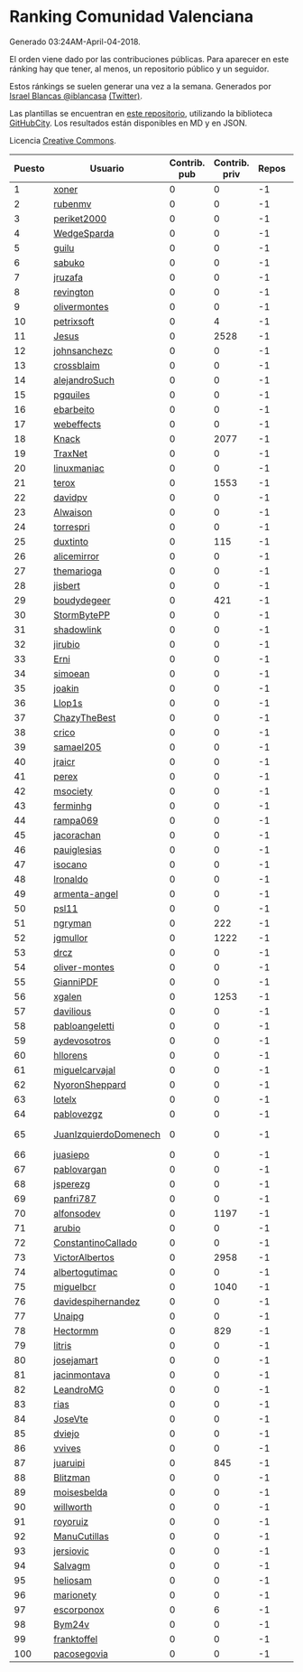 # Ranking Comunidad Valenciana

Generado 03:24AM-April-04-2018.

El orden viene dado por las contribuciones públicas. Para aparecer en este ránking hay que tener, al menos, un repositorio público y un seguidor.

Estos ránkings se suelen generar una vez a la semana. Generados por [Israel Blancas @iblancasa](https://github.com/iblancasa/) [(Twitter)](https://twitter.com/iblancasa).

Las plantillas se encuentran en [este repositorio](https://github.com/iblancasa/GH-Spanish-Ranking), utilizando la biblioteca [GitHubCity](https://github.com/iblancasa/GitHubCity). Los resultados están disponibles en MD y en JSON.

Licencia [Creative Commons](https://creativecommons.org/licenses/by/4.0/).

| Puesto   |  Usuario  | Contrib. pub | Contrib. priv |Repos| Followers | Desde |  Avatar  |
|----------|-----------|--------------|---------------|-----|-----------|-------|----------|
|1|[xoner](https://github.com/xoner)|0|0|-1|-1||![xoner]()|
|2|[rubenmv](https://github.com/rubenmv)|0|0|-1|-1||![rubenmv]()|
|3|[periket2000](https://github.com/periket2000)|0|0|-1|-1||![periket2000]()|
|4|[WedgeSparda](https://github.com/WedgeSparda)|0|0|-1|-1||![WedgeSparda]()|
|5|[guilu](https://github.com/guilu)|0|0|-1|-1||![guilu]()|
|6|[sabuko](https://github.com/sabuko)|0|0|-1|-1||![sabuko]()|
|7|[jruzafa](https://github.com/jruzafa)|0|0|-1|-1||![jruzafa]()|
|8|[revington](https://github.com/revington)|0|0|-1|-1||![revington]()|
|9|[olivermontes](https://github.com/olivermontes)|0|0|-1|-1||![olivermontes]()|
|10|[petrixsoft](https://github.com/petrixsoft)|0|4|-1|-1||![petrixsoft]()|
|11|[Jesus](https://github.com/Jesus)|0|2528|-1|-1||![Jesus]()|
|12|[johnsanchezc](https://github.com/johnsanchezc)|0|0|-1|-1||![johnsanchezc]()|
|13|[crossblaim](https://github.com/crossblaim)|0|0|-1|-1||![crossblaim]()|
|14|[alejandroSuch](https://github.com/alejandroSuch)|0|0|-1|-1||![alejandroSuch]()|
|15|[pgquiles](https://github.com/pgquiles)|0|0|-1|-1||![pgquiles]()|
|16|[ebarbeito](https://github.com/ebarbeito)|0|0|-1|-1||![ebarbeito]()|
|17|[webeffects](https://github.com/webeffects)|0|0|-1|-1||![webeffects]()|
|18|[Knack](https://github.com/Knack)|0|2077|-1|-1||![Knack]()|
|19|[TraxNet](https://github.com/TraxNet)|0|0|-1|-1||![TraxNet]()|
|20|[linuxmaniac](https://github.com/linuxmaniac)|0|0|-1|-1||![linuxmaniac]()|
|21|[terox](https://github.com/terox)|0|1553|-1|-1||![terox]()|
|22|[davidpv](https://github.com/davidpv)|0|0|-1|-1||![davidpv]()|
|23|[Alwaison](https://github.com/Alwaison)|0|0|-1|-1||![Alwaison]()|
|24|[torrespri](https://github.com/torrespri)|0|0|-1|-1||![torrespri]()|
|25|[duxtinto](https://github.com/duxtinto)|0|115|-1|-1||![duxtinto]()|
|26|[alicemirror](https://github.com/alicemirror)|0|0|-1|-1||![alicemirror]()|
|27|[themarioga](https://github.com/themarioga)|0|0|-1|-1||![themarioga]()|
|28|[jisbert](https://github.com/jisbert)|0|0|-1|-1||![jisbert]()|
|29|[boudydegeer](https://github.com/boudydegeer)|0|421|-1|-1||![boudydegeer]()|
|30|[StormBytePP](https://github.com/StormBytePP)|0|0|-1|-1||![StormBytePP]()|
|31|[shadowlink](https://github.com/shadowlink)|0|0|-1|-1||![shadowlink]()|
|32|[jirubio](https://github.com/jirubio)|0|0|-1|-1||![jirubio]()|
|33|[Erni](https://github.com/Erni)|0|0|-1|-1||![Erni]()|
|34|[simoean](https://github.com/simoean)|0|0|-1|-1||![simoean]()|
|35|[joakin](https://github.com/joakin)|0|0|-1|-1||![joakin]()|
|36|[Llop1s](https://github.com/Llop1s)|0|0|-1|-1||![Llop1s]()|
|37|[ChazyTheBest](https://github.com/ChazyTheBest)|0|0|-1|-1||![ChazyTheBest]()|
|38|[crico](https://github.com/crico)|0|0|-1|-1||![crico]()|
|39|[samael205](https://github.com/samael205)|0|0|-1|-1||![samael205]()|
|40|[jraicr](https://github.com/jraicr)|0|0|-1|-1||![jraicr]()|
|41|[perex](https://github.com/perex)|0|0|-1|-1||![perex]()|
|42|[msociety](https://github.com/msociety)|0|0|-1|-1||![msociety]()|
|43|[ferminhg](https://github.com/ferminhg)|0|0|-1|-1||![ferminhg]()|
|44|[rampa069](https://github.com/rampa069)|0|0|-1|-1||![rampa069]()|
|45|[jacorachan](https://github.com/jacorachan)|0|0|-1|-1||![jacorachan]()|
|46|[pauiglesias](https://github.com/pauiglesias)|0|0|-1|-1||![pauiglesias]()|
|47|[isocano](https://github.com/isocano)|0|0|-1|-1||![isocano]()|
|48|[lronaldo](https://github.com/lronaldo)|0|0|-1|-1||![lronaldo]()|
|49|[armenta-angel](https://github.com/armenta-angel)|0|0|-1|-1||![armenta-angel]()|
|50|[psl11](https://github.com/psl11)|0|0|-1|-1||![psl11]()|
|51|[ngryman](https://github.com/ngryman)|0|222|-1|-1||![ngryman]()|
|52|[jgmullor](https://github.com/jgmullor)|0|1222|-1|-1||![jgmullor]()|
|53|[drcz](https://github.com/drcz)|0|0|-1|-1||![drcz]()|
|54|[oliver-montes](https://github.com/oliver-montes)|0|0|-1|-1||![oliver-montes]()|
|55|[GianniPDF](https://github.com/GianniPDF)|0|0|-1|-1||![GianniPDF]()|
|56|[xgalen](https://github.com/xgalen)|0|1253|-1|-1||![xgalen]()|
|57|[davilious](https://github.com/davilious)|0|0|-1|-1||![davilious]()|
|58|[pabloangeletti](https://github.com/pabloangeletti)|0|0|-1|-1||![pabloangeletti]()|
|59|[aydevosotros](https://github.com/aydevosotros)|0|0|-1|-1||![aydevosotros]()|
|60|[hllorens](https://github.com/hllorens)|0|0|-1|-1||![hllorens]()|
|61|[miguelcarvajal](https://github.com/miguelcarvajal)|0|0|-1|-1||![miguelcarvajal]()|
|62|[NyoronSheppard](https://github.com/NyoronSheppard)|0|0|-1|-1||![NyoronSheppard]()|
|63|[lotelx](https://github.com/lotelx)|0|0|-1|-1||![lotelx]()|
|64|[pablovezgz](https://github.com/pablovezgz)|0|0|-1|-1||![pablovezgz]()|
|65|[JuanIzquierdoDomenech](https://github.com/JuanIzquierdoDomenech)|0|0|-1|-1||![JuanIzquierdoDomenech]()|
|66|[juasiepo](https://github.com/juasiepo)|0|0|-1|-1||![juasiepo]()|
|67|[pablovargan](https://github.com/pablovargan)|0|0|-1|-1||![pablovargan]()|
|68|[jsperezg](https://github.com/jsperezg)|0|0|-1|-1||![jsperezg]()|
|69|[panfri787](https://github.com/panfri787)|0|0|-1|-1||![panfri787]()|
|70|[alfonsodev](https://github.com/alfonsodev)|0|1197|-1|-1||![alfonsodev]()|
|71|[arubio](https://github.com/arubio)|0|0|-1|-1||![arubio]()|
|72|[ConstantinoCallado](https://github.com/ConstantinoCallado)|0|0|-1|-1||![ConstantinoCallado]()|
|73|[VictorAlbertos](https://github.com/VictorAlbertos)|0|2958|-1|-1||![VictorAlbertos]()|
|74|[albertogutimac](https://github.com/albertogutimac)|0|0|-1|-1||![albertogutimac]()|
|75|[miguelbcr](https://github.com/miguelbcr)|0|1040|-1|-1||![miguelbcr]()|
|76|[davidespihernandez](https://github.com/davidespihernandez)|0|0|-1|-1||![davidespihernandez]()|
|77|[Unaipg](https://github.com/Unaipg)|0|0|-1|-1||![Unaipg]()|
|78|[Hectormm](https://github.com/Hectormm)|0|829|-1|-1||![Hectormm]()|
|79|[litris](https://github.com/litris)|0|0|-1|-1||![litris]()|
|80|[josejamart](https://github.com/josejamart)|0|0|-1|-1||![josejamart]()|
|81|[jacinmontava](https://github.com/jacinmontava)|0|0|-1|-1||![jacinmontava]()|
|82|[LeandroMG](https://github.com/LeandroMG)|0|0|-1|-1||![LeandroMG]()|
|83|[rias](https://github.com/rias)|0|0|-1|-1||![rias]()|
|84|[JoseVte](https://github.com/JoseVte)|0|0|-1|-1||![JoseVte]()|
|85|[dviejo](https://github.com/dviejo)|0|0|-1|-1||![dviejo]()|
|86|[vvives](https://github.com/vvives)|0|0|-1|-1||![vvives]()|
|87|[juaruipi](https://github.com/juaruipi)|0|845|-1|-1||![juaruipi]()|
|88|[Blitzman](https://github.com/Blitzman)|0|0|-1|-1||![Blitzman]()|
|89|[moisesbelda](https://github.com/moisesbelda)|0|0|-1|-1||![moisesbelda]()|
|90|[willworth](https://github.com/willworth)|0|0|-1|-1||![willworth]()|
|91|[royoruiz](https://github.com/royoruiz)|0|0|-1|-1||![royoruiz]()|
|92|[ManuCutillas](https://github.com/ManuCutillas)|0|0|-1|-1||![ManuCutillas]()|
|93|[jersiovic](https://github.com/jersiovic)|0|0|-1|-1||![jersiovic]()|
|94|[Salvagm](https://github.com/Salvagm)|0|0|-1|-1||![Salvagm]()|
|95|[heliosam](https://github.com/heliosam)|0|0|-1|-1||![heliosam]()|
|96|[marionety](https://github.com/marionety)|0|0|-1|-1||![marionety]()|
|97|[escorponox](https://github.com/escorponox)|0|6|-1|-1||![escorponox]()|
|98|[Bym24v](https://github.com/Bym24v)|0|0|-1|-1||![Bym24v]()|
|99|[franktoffel](https://github.com/franktoffel)|0|0|-1|-1||![franktoffel]()|
|100|[pacosegovia](https://github.com/pacosegovia)|0|0|-1|-1||![pacosegovia]()|
